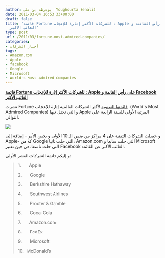 ```yaml
---
author: يوغرطة بن علي (Youghourta Benali)
date: 2011-03-04 16:53:33+00:00
draft: false
title: 'قائمة Fortune للشركات الأكثر إثارة للإعجاب : Apple على رأس القائمة و Facebook
  الغائب الأكبر'
type: post
url: /2011/03/fortune-most-admired-companies/
categories:
- أخبار الشركات
tags:
- Amazon.com
- Apple
- facebook
- Google
- Microsoft
- World's Most Admired Companies
---
```


[**قائمة Fortune للشركات الأكثر إثارة للإعجاب : Apple على رأس القائمة و Facebook الغائب الأكبر**](http://www.it-scoop.com/2011/03/fortune-most-admired-companies/)


نشرت Fortune [قائمتها السنوية](http://money.cnn.com/magazines/fortune/mostadmired/2011/full_list/) لأكثر الشركات العالمية إثارة للإعجاب  (World's Most Admired Companies) و التي تحتل فيها Apple المرتبة الأولى للسنة الرابعة على التوالي.

[![](http://www.it-scoop.com/wp-content/uploads/2010/05/apple_logo.jpg)
](http://www.it-scoop.com/2011/03/fortune-most-admired-companies/)

و حصلت الشركات التقنية على 4 مراكز من ضمن الـ 10 الأولى و يخص الأمر – إضافة إلى Apple- كلا من Google التي حلت ثانيا، Amazon.com التي حلت سابعا و Microsoft التي حلت تاسعا. في حين تعتبر Facebook الغائب الأكبر عن القائمة.

و إليكم قائمة الشركات العشر الأولى:


<blockquote>1.       Apple

2.       Google

3.       Berkshire Hathaway

4.       Southwest Airlines

5.       Procter & Gamble

6.       Coca-Cola

7.       Amazon.com

8.       FedEx

9.       Microsoft

10.   McDonald’s</blockquote>
